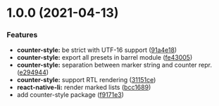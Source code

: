 # 1.0.0 (2021-04-13)


### Features

* **counter-style:** be strict with UTF-16 support ([91a4e18](https://github.com/jsamr/react-native-li/commit/91a4e1804d78b14b35dfef8a8ee46b69f6fb8700))
* **counter-style:** export all presets in barrel module ([fe43005](https://github.com/jsamr/react-native-li/commit/fe43005020349caf4e80dc422464cae4b6c161a3))
* **counter-style:** separation between marker string and counter repr. ([e294944](https://github.com/jsamr/react-native-li/commit/e294944e6539213d027c1c71dfdf414795d0472d))
* **counter-style:** support RTL rendering ([31151ce](https://github.com/jsamr/react-native-li/commit/31151ce961bbbf3de7a4fa609ca075b2b832cbd9))
* **react-native-li:** render marked lists ([bcc1689](https://github.com/jsamr/react-native-li/commit/bcc1689821d1be6f7c516b561ceafeed88006031))
* add counter-style package ([f9171e3](https://github.com/jsamr/react-native-li/commit/f9171e376020abcea07c82d651a3376a58ea64bf))


